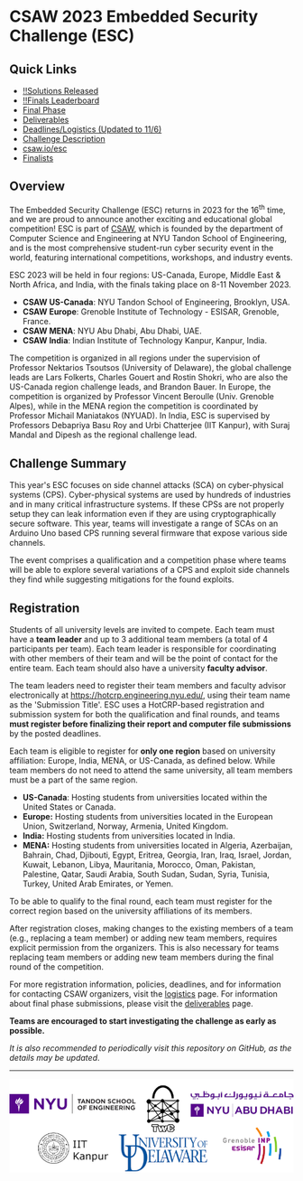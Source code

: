 CSAW 2023 Embedded Security Challenge (ESC)
===========================================
## Quick Links

* [!!Solutions Released](https://github.com/TrustworthyComputing/csaw_esc_2023/blob/main/Solutions.md)
* [!!Finals Leaderboard](https://github.com/TrustworthyComputing/csaw_esc_2023/blob/main/Finals-Leaderboard.md)
* [Final Phase](https://github.com/TrustworthyComputing/csaw_esc_2023/blob/main/Final_Phase.md)
* [Deliverables](https://github.com/TrustworthyComputing/csaw_esc_2023/blob/main/deliverables.md)
* [Deadlines/Logistics (Updated to 11/6)](https://github.com/TrustworthyComputing/csaw_esc_2023/blob/main/logistics.md#competition-deadlines)
* [Challenge Description](https://github.com/TrustworthyComputing/csaw_esc_2023/blob/main/Challenge_Description.md)
* [csaw.io/esc](https://www.csaw.io/esc)
* [Finalists](https://github.com/TrustworthyComputing/csaw_esc_2023/blob/main/finalists.md)

## Overview

The Embedded Security Challenge (ESC) returns in 2023 for the 16<sup>th</sup> time, and we are proud to announce another exciting and educational global competition! ESC is part of [CSAW](https://www.csaw.io/), which is founded by the department of Computer Science and Engineering at NYU Tandon School of Engineering, and is the most comprehensive student-run cyber security event in the world, featuring international competitions, workshops, and industry events.

ESC 2023 will be held in four regions: US-Canada, Europe, Middle East & North Africa, and India, with the finals taking place on 8-11 November 2023.

-   **CSAW US-Canada**: NYU Tandon School of Engineering, Brooklyn, USA.
-   **CSAW Europe**: Grenoble Institute of Technology - ESISAR, Grenoble, France.
-   **CSAW MENA**: NYU Abu Dhabi, Abu Dhabi, UAE.
-   **CSAW India**: Indian Institute of Technology Kanpur, Kanpur, India.

The competition is organized in all regions under the supervision of Professor Nektarios Tsoutsos (University of Delaware), the global challenge leads are Lars Folkerts, Charles Gouert and Rostin Shokri, who are also the US-Canada region challenge leads, and Brandon Bauer.
In Europe, the competition is organized by Professor Vincent Beroulle (Univ. Grenoble Alpes), while in the MENA region the competition is coordinated by Professor Michail Maniatakos (NYUAD). 
In India, ESC is supervised by Professors Debapriya Basu Roy and Urbi Chatterjee (IIT Kanpur), with Suraj Mandal and Dipesh  as the regional challenge lead.

## Challenge Summary
This year's ESC focuses on side channel attacks (SCA) on cyber-physical systems (CPS). Cyber-physical systems are used by hundreds of industries and in many critical infrastructure systems. If these CPSs are not properly setup they can leak information even if they are using cryptographically secure software. This year, teams will investigate a range of SCAs on an Arduino Uno based CPS running several firmware that expose various side channels. 

The event comprises a qualification and a competition phase where teams will be able to explore several variations of a CPS and exploit side channels they find while suggesting mitigations for the found exploits.

## Registration

Students of all university levels are invited to compete. Each team must have a **team leader** and up to 3 additional team members (a total of 4 participants per team). Each team leader is responsible for coordinating with other members of their team and will be the point of contact for the entire team. Each team should also have a university **faculty advisor**.


The team leaders need to register their team members and faculty advisor electronically at https://hotcrp.engineering.nyu.edu/, using their team name as the 'Submission Title'. ESC uses a HotCRP-based registration and submission system for both the qualification and final rounds, and teams **must register before finalizing their report and computer file submissions** by the posted deadlines.


Each team is eligible to register for **only one region** based on university affiliation: Europe, India, MENA, or US-Canada, as defined below.
While team members do not need to attend the same university, all team members must be a part of the same region.

-   **US-Canada**: Hosting students from universities located within the United States or Canada.
-   **Europe:** Hosting students from universities located in the European Union, Switzerland, Norway, Armenia, United Kingdom.
-   **India:** Hosting students from universities located in India.
-   **MENA:** Hosting students from universities located in Algeria, Azerbaijan, Bahrain, Chad, Djibouti, Egypt, Eritrea, Georgia, Iran, Iraq, Israel, Jordan, Kuwait, Lebanon, Libya, Mauritania, Morocco, Oman, Pakistan, Palestine, Qatar, Saudi Arabia, South Sudan, Sudan, Syria, Tunisia, Turkey, United Arab Emirates, or Yemen.


To be able to qualify to the final round, each team must register for the correct region based on the university affiliations of its members.


After registration closes, making changes to the existing members of a team (e.g., replacing a team member) or adding new team members, requires explicit permission from the organizers. This is also necessary for teams replacing team members or adding new team members during the final round of the competition.


For more registration information, policies, deadlines, and for information for contacting CSAW organizers, visit the [logistics](logistics.md) page. For information about final phase submissions, please visit the [deliverables](deliverables.md) page.

**Teams are encouraged to start investigating the challenge as early as possible.**

*It is also recommended to periodically visit this repository on GitHub, as the details may be updated*.


---

<p align="center">
    <img src="./logos/logos.png" alt="logos"/>
</p>


[badge-license]: https://img.shields.io/badge/license-MIT-green.svg
